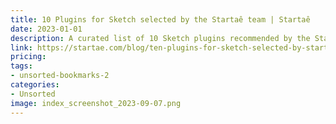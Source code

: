 ```yaml
---
title: 10 Plugins for Sketch selected by the Startaê team | Startaê
date: 2023-01-01
description: A curated list of 10 Sketch plugins recommended by the Startaê team.
link: https://startae.com/blog/ten-plugins-for-sketch-selected-by-startae/
pricing: 
tags: 
- unsorted-bookmarks-2 
categories: 
- Unsorted 
image: index_screenshot_2023-09-07.png
---
```

